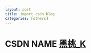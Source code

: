 ```yaml
---
layout: post
title: import csdn blog
categories: [others]
---
```


# CSDN NAME [黑桃_K](http://blog.csdn.net/j614508584/article)

